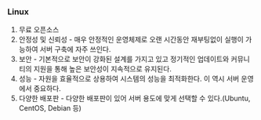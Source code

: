 ### Linux
1. 무료 오픈소스
2. 안정성 및 신뢰성 - 매우 안정적인 운영체제로 오랜 시간동안 재부팅없이 실행이 가능하여 서버 구축에 자주 쓰인다.
3. 보안 - 기본적으로 보안이 강화된 설계를 가지고 있고 정기적인 업데이트와 커뮤니티의 지원을 통해 높은 보안성이 지속적으로 유지된다.
4. 성능 - 자원을 효율적으로 상용하여 시스템의 성능을 최적화한다. 이 역시 서버 운영에서 중요하다.
5. 다양한 배포판 - 다양한 배포판이 있어 서버 용도에 맞게 선택할 수 있다.(Ubuntu, CentOS, Debian 등)
